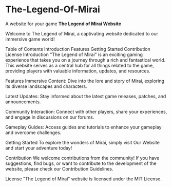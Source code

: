# The-Legend-Of-Mirai
A website for your game
**The Legend of Mirai Website**

Welcome to The Legend of Mirai, a captivating website dedicated to our immersive game world!

Table of Contents
Introduction
Features
Getting Started
Contribution
License
Introduction
"The Legend of Mirai" is an exciting gaming experience that takes you on a journey through a rich and fantastical world. This website serves as a central hub for all things related to the game, providing players with valuable information, updates, and resources.

Features
Immersive Content: Dive into the lore and story of Mirai, exploring its diverse landscapes and characters.

Latest Updates: Stay informed about the latest game releases, patches, and announcements.

Community Interaction: Connect with other players, share your experiences, and engage in discussions on our forums.

Gameplay Guides: Access guides and tutorials to enhance your gameplay and overcome challenges.

Getting Started
To explore the wonders of Mirai, simply visit Our Website and start your adventure today!

Contribution
We welcome contributions from the community! If you have suggestions, find bugs, or want to contribute to the development of the website, please check our Contribution Guidelines.

License
"The Legend of Mirai" website is licensed under the MIT License.


